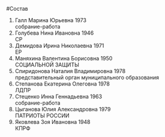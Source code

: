 #Состав
1. Галл Марина Юрьевна 1973   
    собрание-работа
2. Голубева Нина Ивановна 1946   
    СР
3. Демидова Ирина Николаевна 1971   
    ЕР
4. Маняхина Валентина Борисовна 1950   
    СОЦИАЛЬНОЙ ЗАЩИТЫ
5. Спиридонова Наталия Владимировна 1978   
    представительный орган муниципального образования
6. Степанова Екатерина Олеговна 1978   
    ЛДПР
7. Стеценко Инна Геннадьевна 1963   
    собрание-работа
8. Цыганова Юлия Александровна 1979   
    ПАТРИОТЫ РОССИИ
9. Яковлева Зоя Ивановна 1948   
    КПРФ

